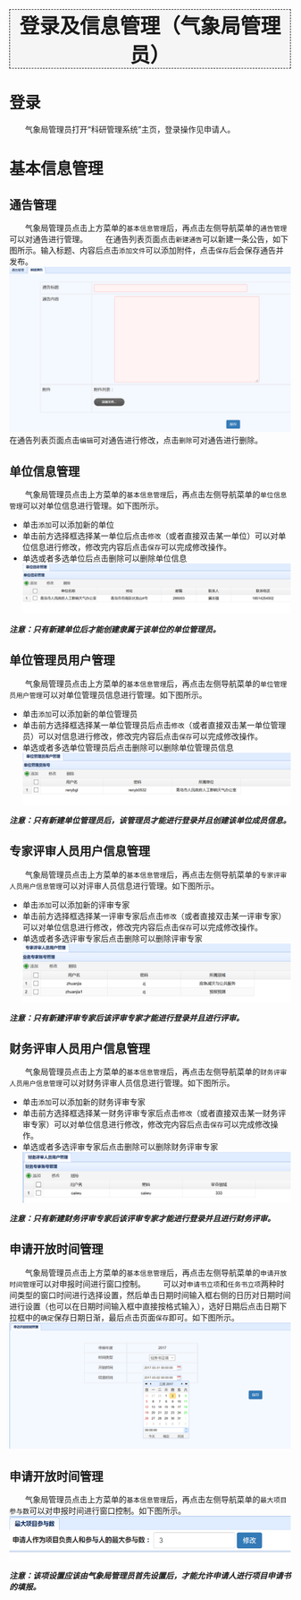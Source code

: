 <div style="text-align:center;border:1px dashed   #000; font-size:36px;font-weight:800;background-color:#F5F5F5">
登录及信息管理（气象局管理员）
</div>

# 登录
　　气象局管理员打开“科研管理系统”主页，登录操作见申请人。

# 基本信息管理
## 通告管理
　　气象局管理员点击上方菜单的`基本信息管理`后，再点击左侧导航菜单的`通告管理`可以对通告进行管理。
　　在通告列表页面点击`新建通告`可以新建一条公告，如下图所示。输入标题、内容后点击`添加文件`可以添加附件，点击`保存`后会保存通告并发布。
![](assets/markdown-img-paste-20170803155714566.png)
　　在通告列表页面点击`编辑`可对通告进行修改，点击`删除`可对通告进行删除。

## 单位信息管理
　　气象局管理员点击上方菜单的`基本信息管理`后，再点击左侧导航菜单的`单位信息管理`可以对单位信息进行管理。如下图所示。
* 单击`添加`可以添加新的单位
* 单击前方选择框选择某一单位后点击`修改`（或者直接双击某一单位）可以对单位信息进行修改，修改完内容后点击`保存`可以完成修改操作。
* 单选或者多选单位后点击删除可以删除单位信息
![](assets/markdown-img-paste-20170803160605331.png)

***注意：只有新建单位后才能创建隶属于该单位的单位管理员。***

## 单位管理员用户管理
　　气象局管理员点击上方菜单的`基本信息管理`后，再点击左侧导航菜单的`单位管理员用户管理`可以对单位管理员信息进行管理。如下图所示。
* 单击`添加`可以添加新的单位管理员
* 单击前方选择框选择某一单位管理员后点击`修改`（或者直接双击某一单位管理员）可以对信息进行修改，修改完内容后点击`保存`可以完成修改操作。
* 单选或者多选单位管理员后点击删除可以删除单位管理员信息
![](assets/markdown-img-paste-2017080316091441.png)

***注意：只有新建单位管理员后，该管理员才能进行登录并且创建该单位成员信息。***

## 专家评审人员用户信息管理
　　气象局管理员点击上方菜单的`基本信息管理`后，再点击左侧导航菜单的`专家评审人员用户信息管理`可以对评审人员信息进行管理。如下图所示。
* 单击`添加`可以添加新的评审专家
* 单击前方选择框选择某一评审专家后点击`修改`（或者直接双击某一评审专家）可以对单位信息进行修改，修改完内容后点击`保存`可以完成修改操作。
* 单选或者多选评审专家后点击删除可以删除评审专家
![](assets/markdown-img-paste-20170803161243319.png)

***注意：只有新建评审专家后该评审专家才能进行登录并且进行评审。***


## 财务评审人员用户信息管理
　　气象局管理员点击上方菜单的`基本信息管理`后，再点击左侧导航菜单的`财务评审人员用户信息管理`可以对财务评审人员信息进行管理。如下图所示。
* 单击`添加`可以添加新的财务评审专家
* 单击前方选择框选择某一财务评审专家后点击`修改`（或者直接双击某一财务评审专家）可以对单位信息进行修改，修改完内容后点击`保存`可以完成修改操作。
* 单选或者多选评审专家后点击删除可以删除财务评审专家
![](assets/markdown-img-paste-20170803161418326.png)

***注意：只有新建财务评审专家后该评审专家才能进行登录并且进行财务评审。***

## 申请开放时间管理
　　气象局管理员点击上方菜单的`基本信息管理`后，再点击左侧导航菜单的`申请开放时间管理`可以对申报时间进行窗口控制。
　　可以对`申请书立项`和`任务书立项`两种时间类型的窗口时间进行选择设置，然后单击日期时间输入框右侧的日历对日期时间进行设置（也可以在日期时间输入框中直接按格式输入），选好日期后点击日期下拉框中的`确定`保存日期日渐，最后点击页面`保存`即可。如下图所示。
![](assets/markdown-img-paste-20170803090805101.png)


## 申请开放时间管理
　　气象局管理员点击上方菜单的`基本信息管理`后，再点击左侧导航菜单的`最大项目参与数`可以对申报时间进行窗口控制。如下图所示。
![](assets/markdown-img-paste-20170803161507265.png)

***注意：该项设置应该由气象局管理员首先设置后，才能允许申请人进行项目申请书的填报。***
